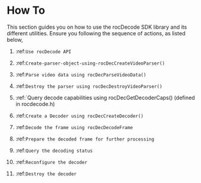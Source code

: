 


# How To

This section guides you on how to use the rocDecode SDK library and its different utilities. Ensure you following the sequence of actions, as listed below,

1. :ref:`Use rocDecode API`

2. :ref:`Create-parser-object-using-rocDecCreateVideoParser()`

3. :ref:`Parse video data using rocDecParseVideoData()`

4. :ref:`Destroy the parser using rocDecDestroyVideoParser()`

5. :ref:`Query decode capabilities using rocDecGetDecoderCaps() (defined in rocdecode.h)

6. :ref:`Create a Decoder using rocDecCreateDecoder()`

7. :ref:`Decode the frame using rocDecDecodeFrame`

8. :ref:`Prepare the decoded frame for further processing`
  
9. :ref:`Query the decoding status`

10. :ref:`Reconfigure the decoder`

11. :ref:`Destroy the decoder`






